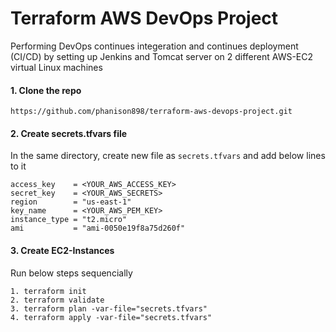 # Terraform AWS DevOps Project

Performing DevOps continues integeration and continues deployment (CI/CD) by setting up Jenkins and Tomcat server on 2 different AWS-EC2 virtual Linux machines

#### 1. Clone the repo

```
https://github.com/phanison898/terraform-aws-devops-project.git
```

#### 2. Create secrets.tfvars file

In the same directory, create new file as `secrets.tfvars` and add below lines to it

```
access_key    = <YOUR_AWS_ACCESS_KEY>
secret_key    = <YOUR_AWS_SECRETS>
region        = "us-east-1"
key_name      = <YOUR_AWS_PEM_KEY>
instance_type = "t2.micro"
ami           = "ami-0050e19f8a75d260f"

```

#### 3. Create EC2-Instances

Run below steps sequencially

```
1. terraform init
2. terraform validate
3. terraform plan -var-file="secrets.tfvars"
4. terraform apply -var-file="secrets.tfvars"
```

